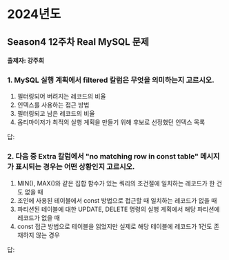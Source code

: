 # 2024년도
## Season4 12주차 Real MySQL 문제
#### 출제자: 강주희

### 1. MySQL 실행 계획에서 filtered 칼럼은 무엇을 의미하는지 고르시오.

1. 필터링되어 버려지는 레코드의 비율
2. 인덱스를 사용하는 접근 방법
3. 필터링되고 남은 레코드의 비율
4. 옵티마이저가 최적의 실행 계획을 만들기 위해 후보로 선정했던 인덱스 목록

답: 

### 2. 다음 중 Extra 칼럼에서 "no matching row in const table" 메시지가 표시되는 경우는 어떤 상황인지 고르시오.

1. MIN(), MAX()와 같은 집합 함수가 있는 쿼리의 조건절에 일치하는 레코드가 한 건도 없을 때
2. 조인에 사용된 테이블에서 const 방법으로 접근할 때 일치하는 레코드가 없을 때
3. 파티션된 테이블에 대한 UPDATE, DELETE 명령의 실행 계획에서 해당 파티션에 레코드가 없을 때
4. const 접근 방법으로 테이블을 읽었지만 실제로 해당 테이블에 레코드가 1건도 존재하지 않는 경우

답: 
